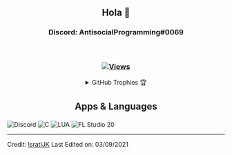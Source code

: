 <h2 align="center"> Hola 🖤<br/></h2> 
<h3 align="center"> Discord: AntisocialProgramming#0069<br> <br>
<br> <br>
  <a href="https://github.com/AntisocialProgramming" target="_blank">
    <img src="https://komarev.com/ghpvc/?username=AntisocialProgramming&label=Views&color=brightgreen&style=flat-square" alt="Views" />
  </a>
  </h3>   
                             
                    
<details align="center"> 
  <summary>GitHub Trophies 🏆</summary>
<p align="center">
  <a href="https://github.com/ryo-ma/github-profile-trophy" target="_blank">
    <img src="https://github-profile-trophy.vercel.app/?username=AntisocialProgramming&theme=gruvbox"/>
  </a>
</p>
</details>


<h2 align="center">

 Apps & Languages 
</h2>

![Discord](https://img.shields.io/badge/Discord-7289DA?style=for-the-badge&logo=discord&logoColor=white)
![C](https://img.shields.io/badge/C-00599C?style=for-the-badge&logo=c&logoColor=white)
![LUA](https://img.shields.io/badge/Lua-Roblox-red)
![FL Studio 20](https://img.shields.io/badge/Audio-FL%20Studio-orange)


</div>

----------
Credit: [IsratIJK](https://github.com/IsratIJK)
Last Edited on: 03/09/2021
